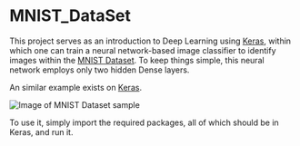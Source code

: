 # MNIST_DataSet
  This project serves as an introduction to Deep Learning using [Keras](https://keras.io/), within which one can train a neural network-based image classifier
to identify images within the [MNIST Dataset](https://en.wikipedia.org/wiki/MNIST_database). To keep things simple, this neural network 
employs only two hidden Dense layers. 

An similar example exists on [Keras](https://keras.io/examples/mnist_cnn/).

![Image of MNIST Dataset sample](https://3qeqpr26caki16dnhd19sv6by6v-wpengine.netdna-ssl.com/wp-content/uploads/2019/02/Plot-of-a-Subset-of-Images-from-the-MNIST-Dataset.png)

To use it, simply import the required packages, all of which should be in Keras, and run it. 
